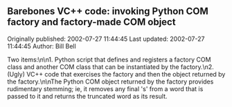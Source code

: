 ## Barebones VC++ code: invoking Python COM factory and factory-made COM object

Originally published: 2002-07-27 11:44:45
Last updated: 2002-07-27 11:44:45
Author: Bill Bell

Two items:\n\n1. Python script that defines and registers a factory COM class and another COM class that can be instantiated by the factory.\n2. (Ugly) VC++ code that exercises the factory and then the object returned by the factory.\n\nThe Python COM object returned by the factory provides rudimentary stemming; ie, it removes any final 's' from a word that is passed to it and returns the truncated word as its result.
